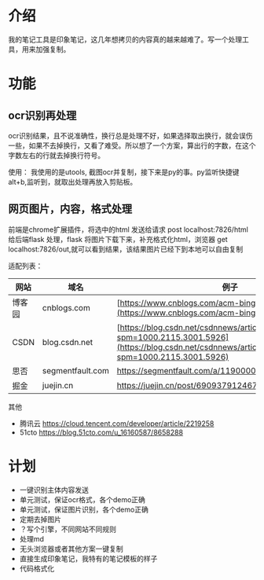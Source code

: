 # 介绍

我的笔记工具是印象笔记，这几年想拷贝的内容真的越来越难了。写一个处理工具，用来加强复制。

# 功能

## ocr识别再处理

ocr识别结果，且不说准确性，换行总是处理不好，如果选择取出换行，就会误伤一些，如果不去掉换行，又看了难受。所以想了一个方案，算出行的字数，在这个字数左右的行就去掉换行符号。

使用： 我使用的是utools, 截图ocr并复制，接下来是py的事。py监听快捷键 alt+b,监听到，就取出处理再放入剪贴板。

## 网页图片，内容，格式处理

前端是chrome扩展插件，将选中的html 发送给请求 post localhost:7826/html 给后端flask 处理，flask 将图片下载下来，补充格式化html，浏览器
get localhost:7826/out,就可以看到结果，该结果图片已经下到本地可以自由复制

适配列表：

| 网站   | 域名               | 例子                                                                                                                                                                   | 
|------|------------------|----------------------------------------------------------------------------------------------------------------------------------------------------------------------|
| 博客园  | cnblogs.com      | [https://www.cnblogs.com/acm-bingzi/p/svg.html](https://www.cnblogs.com/acm-bingzi/p/svg.html)                                                                       |
| CSDN | blog.csdn.net    | [https://blog.csdn.net/csdnnews/article/details/134566191?spm=1000.2115.3001.5926](https://blog.csdn.net/csdnnews/article/details/134566191?spm=1000.2115.3001.5926) |
| 思否   | segmentfault.com | https://segmentfault.com/a/1190000044421775                                                                                                                          |
| 掘金   | juejin.cn        | https://juejin.cn/post/6909379124679311368                                                                                                                           |
其他
* 腾讯云 https://cloud.tencent.com/developer/article/2219258
* 51cto https://blog.51cto.com/u_16160587/8658288
# 计划

* 一键识别主体内容发送
* 单元测试，保证ocr格式，各个demo正确
* 单元测试，保证图片识别，各个demo正确
* 定期去掉图片
* ？写个引擎，不同网站不同规则
* 处理md
* 无头浏览器或者其他方案一键复制
* 直接生成印象笔记，我特有的笔记模板的样子
* 代码格式化
